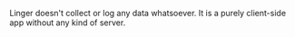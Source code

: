 Linger doesn't collect or log any data whatsoever. It is a purely client-side app without any kind of server.
